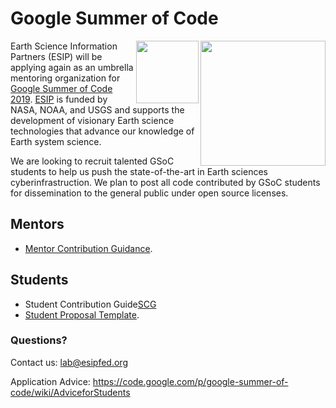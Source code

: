 # Google Summer of Code

<img src="http://www.esipfed.org/sites/default/files/esip-logo.png" align="right" width="200" />
<img src="https://summerofcode.withgoogle.com/static/img/og-image.png" align="right" width="100" />

Earth Science Information Partners (ESIP) will be applying again as an umbrella mentoring organization
for [Google Summer of Code 2019][GSOC]. [ESIP][ESIP] is funded by NASA, NOAA, and USGS and supports the development of visionary Earth science technologies that advance our knowledge of Earth system science. 

We are looking to recruit talented GSoC students to help us push the state-of-the-art in Earth sciences cyberinfrastruction. We plan to post all code contributed by GSoC students for dissemination to the general public under open source licenses.

## Mentors
* [Mentor Contribution Guidance][MCG].

## Students
* Student Contribution Guide[SCG]
* [Student Proposal Template][SPT]. 

### Questions?

Contact us: lab@esipfed.org

Application Advice: https://code.google.com/p/google-summer-of-code/wiki/AdviceforStudents

[ESIP]: https://esipfed.org
[GSOC]: https://summerofcode.withgoogle.com/
[MCG]: MENTOR-contribution-guide.md
[SPT]: MSTUDENT-proposal.md
[SCG]: STUDENT-contribution-guide.md

